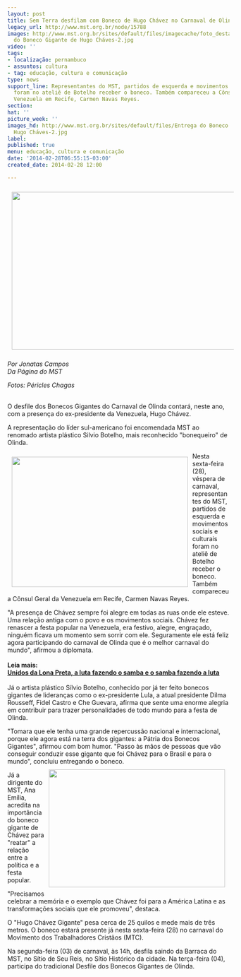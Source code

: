 ```yaml
---
layout: post
title: Sem Terra desfilam com Boneco de Hugo Chávez no Carnaval de Olinda
legacy_url: http://www.mst.org.br/node/15788
images: http://www.mst.org.br/sites/default/files/imagecache/foto_destaque/Entrega
  do Boneco Gigante de Hugo Cháves-2.jpg
video: ''
tags:
- localização: pernambuco
- assuntos: cultura
- tag: educação, cultura e comunicação
type: news
support_line: Representantes do MST, partidos de esquerda e movimentos sociais e culturais
  foram no ateliê de Botelho receber o boneco. Também compareceu a Cônsul Geral da
  Venezuela em Recife, Carmen Navas Reyes.
section: 
hat: ''
picture_week: ''
images_hd: http://www.mst.org.br/sites/default/files/Entrega do Boneco Gigante de
  Hugo Cháves-2.jpg
label: 
published: true
menu: educação, cultura e comunicação
date: '2014-02-28T06:55:15-03:00'
created_date: 2014-02-28 12:00

---
```

<p><img style="margin: 10px;" src="http://www.mst.org.br/sites/default/files/Entrega%20do%20Boneco%20Gigante%20de%20Hugo%20Ch%C3%A1ves-2.jpg" alt="" height="357" width="600"></p><p class="MsoNormal"><em>Por Jonatas Campos<br>Da Página do MST<br></em></p><p class="MsoNormal"><em>Fotos: Péricles Chagas</em></p> <p class="MsoNormal"><br>O desfile dos Bonecos Gigantes do Carnaval de Olinda contará, neste ano, com a presença do ex-presidente da Venezuela, Hugo Chávez.</p> <p class="MsoNormal">A representação do líder sul-americano foi encomendada MST ao renomado artista plástico Silvio Botelho, mais reconhecido "bonequeiro" de Olinda.</p> <p class="MsoNormal"><img style="margin: 10px; float: left;" src="http://www.mst.org.br/sites/default/files/Entrega%20do%20Boneco%20Gigante%20de%20Hugo%20Ch%C3%A1ves-12.jpg" alt="" height="295" width="400">Nesta sexta-feira (28), véspera de carnaval, representantes do MST, partidos de esquerda e movimentos sociais e culturais foram no ateliê de Botelho receber o boneco. Também compareceu a Cônsul Geral da Venezuela em Recife, Carmen Navas Reyes.</p> <p class="MsoNormal">"A presença de Chávez sempre foi alegre em todas as ruas onde ele esteve. Uma relação antiga com o povo e os movimentos sociais. Chávez fez renascer a festa popular na Venezuela, era festivo, alegre, engraçado, ninguém ficava um momento sem sorrir com ele. Seguramente ele está feliz agora participando do carnaval de Olinda que é o melhor carnaval do mundo", afirmou a diplomata.<br><strong><br>Leia mais:<br></strong><a href="http://www.mst.org.br/node/15782"><strong>Unidos da Lona Preta, a luta fazendo o samba e o samba fazendo a luta <br></strong></a><br>Já o artista plástico Sílvio Botelho, conhecido por já ter feito bonecos gigantes de lideranças como o ex-presidente Lula, a atual presidente Dilma Rousseff, Fidel Castro e Che Guevara, afirma que sente uma enorme alegria em contribuir para trazer personalidades de todo mundo para a festa de Olinda.</p> <p class="MsoNormal">"Tomara que ele tenha uma grande repercussão nacional e internacional, porque ele agora está na terra dos gigantes: a Pátria dos Bonecos Gigantes", afirmou com bom humor. "Passo às mãos de pessoas que vão conseguir conduzir esse gigante que foi Chávez para o Brasil e para o mundo", concluiu entregando o boneco.<img style="margin: 10px; float: right;" src="http://www.mst.org.br/sites/default/files/Entrega%20do%20Boneco%20Gigante%20de%20Hugo%20Ch%C3%A1ves-9.jpg" alt="" height="267" width="400"></p> <p class="MsoNormal">Já a dirigente do MST, Ana Emília, acredita na importância do boneco gigante de Chávez para "reatar" a relação entre a política e a festa popular.</p> <p class="MsoNormal">"Precisamos celebrar a memória e o exemplo que Chávez foi para a América Latina e as transformações sociais que ele promoveu", destaca.</p> <p class="MsoNormal">O "Hugo Chávez Gigante" pesa cerca de 25 quilos e mede mais de três metros. O boneco estará presente já nesta sexta-feira (28) no carnaval do Movimento dos Trabalhadores Cristãos (MTC).</p> <p class="MsoNormal">Na segunda-feira (03) de carnaval, às 14h, desfila saindo da Barraca do MST, no Sítio de Seu Reis, no Sítio Histórico da cidade. Na terça-feira (04), participa do tradicional Desfile dos Bonecos Gigantes de Olinda.</p>

